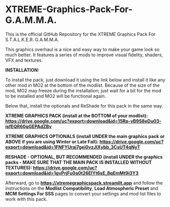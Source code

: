 # XTREME-Graphics-Pack-For-G.A.M.M.A.

This is the official GitHub Repository for the XTREME Graphics Pack For S.T.A.L.K.E.R. G.A.M.M.A.

This graphics overhaul is a nice and easy way to make your game look so much better. It features a series of mods to improve visual fidelity, shaders, VFX and textures.

**INSTALLATION:**

To install the pack, just download it using the link below and install it like any other mod in MO2 at the bottom of the modlist. Because of the size of the mod, MO2 may freeze during the installation; just wait for a bit for the mod to be installed and MO2 will be functional again.

Below that, install the optionals and ReShade for this pack in the same way.

**XTREME GRAPHICS PACK (install at the BOTTOM of your modlist): https://drive.google.com/uc?export=download&id=15Rp-vB9S8eDu03-isfEQR60qGEPAdZBv**

**XTREME GRAPHICS OPTIONALS (install UNDER the main graphics pack or ABOVE if you are using Winter or Late Fall): https://drive.google.com/uc?export=download&id=1FNFYUraj7gei0vzJlXybb_3CsUT4qNyT**

**RESHADE - OPTIONAL, BUT RECOMMENDED (install UNDER the graphics packs - MAKE SURE THAT THE MAIN PACK IS INSTALLED WITHOUT TEXTURES): https://drive.google.com/uc?export=download&id=1gvPrjFu0a0t26ElYt6sE_8qEmMt9i3Y3**

Afterward, go to **https://xtremegraphicspack.streamlit.app** and follow the instructions on the **Modlist Compatibility**, **Load Atmospheric Preset** and **MCM Settings For SSS** pages to convert your settings and mod list files to work with this pack.
